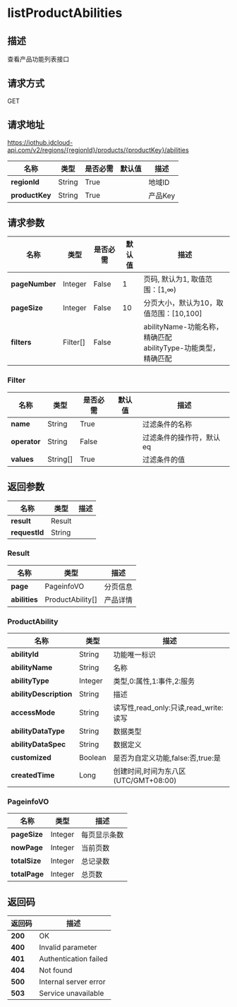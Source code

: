 # listProductAbilities


## 描述
查看产品功能列表接口

## 请求方式
GET

## 请求地址
https://iothub.jdcloud-api.com/v2/regions/{regionId}/products/{productKey}/abilities

|名称|类型|是否必需|默认值|描述|
|---|---|---|---|---|
|**regionId**|String|True| |地域ID|
|**productKey**|String|True| |产品Key|

## 请求参数
|名称|类型|是否必需|默认值|描述|
|---|---|---|---|---|
|**pageNumber**|Integer|False|1|页码, 默认为1, 取值范围：[1,∞)|
|**pageSize**|Integer|False|10|分页大小，默认为10，取值范围：[10,100]|
|**filters**|Filter[]|False| |abilityName-功能名称，精确匹配<br>abilityType-功能类型，精确匹配<br>|

### Filter
|名称|类型|是否必需|默认值|描述|
|---|---|---|---|---|
|**name**|String|True| |过滤条件的名称|
|**operator**|String|False| |过滤条件的操作符，默认eq|
|**values**|String[]|True| |过滤条件的值|

## 返回参数
|名称|类型|描述|
|---|---|---|
|**result**|Result| |
|**requestId**|String| |

### Result
|名称|类型|描述|
|---|---|---|
|**page**|PageinfoVO|分页信息|
|**abilities**|ProductAbility[]|产品详情|
### ProductAbility
|名称|类型|描述|
|---|---|---|
|**abilityId**|String|功能唯一标识|
|**abilityName**|String|名称|
|**abilityType**|Integer|类型,0:属性,1:事件,2:服务|
|**abilityDescription**|String|描述|
|**accessMode**|String|读写性,read_only:只读,read_write:读写|
|**abilityDataType**|String|数据类型|
|**abilityDataSpec**|String|数据定义|
|**customized**|Boolean|是否为自定义功能,false:否,true:是|
|**createdTime**|Long|创建时间,时间为东八区(UTC/GMT+08:00)|
### PageinfoVO
|名称|类型|描述|
|---|---|---|
|**pageSize**|Integer|每页显示条数|
|**nowPage**|Integer|当前页数|
|**totalSize**|Integer|总记录数|
|**totalPage**|Integer|总页数|

## 返回码
|返回码|描述|
|---|---|
|**200**|OK|
|**400**|Invalid parameter|
|**401**|Authentication failed|
|**404**|Not found|
|**500**|Internal server error|
|**503**|Service unavailable|
